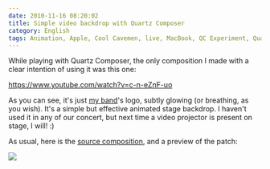 ```yaml
---
date: 2010-11-16 08:20:02
title: Simple video backdrop with Quartz Composer
category: English
tags: Animation, Apple, Cool Cavemen, live, MacBook, QC Experiment, Quartz Composer, stage, Video, Visual
---
```


While playing with Quartz Composer, the only composition I made with a clear intention of using it was this one:

https://www.youtube.com/watch?v=c-n-eZnF-uo

As you can see, it's just [my band](https://coolcavemen.com)'s logo, subtly glowing (or breathing, as you wish). It's a simple but effective animated stage backdrop. I haven't used it in any of our concert, but next time a video projector is present on stage, I will! :)

As usual, here is the [source composition](https://kevin.deldycke.com/documents/glowing-cool-cavemen.qtz), and a preview of the patch:

![](/uploads/2010/glowing-cool-cavemen-patch.png)

